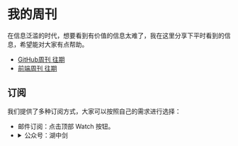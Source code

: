 # 我的周刊

在信息泛滥的时代，想要看到有价值的信息太难了，我在这里分享下平时看到的信息，希望能对大家有点帮助。

- [GitHub周刊 往期](https://github.com/ineo6/weekly/blob/master/docs/github)
- [前端周刊 往期](https://github.com/ineo6/weekly/blob/master/docs/github)

## 订阅

我们提供了多种订阅方式，大家可以按照自己的需求进行选择：

- 邮件订阅：点击顶部 Watch 按钮。
- <details><summary>公众号：湖中剑</summary><p><img src="https://github.com/ineo6/weekly/blob/master/assets/qrcode_for_wechat.jpg?raw=true" alt style="max-width=100%;"></p></details>

